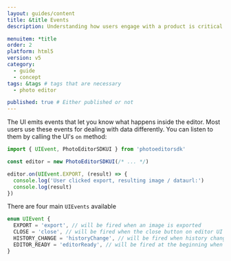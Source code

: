 ```yaml
---
layout: guides/content
title: &title Events
description: Understanding how users engage with a product is critical to every business. Learn how to track your user's interactions with the PhotoEditor SDK for HTML5.

menuitem: *title
order: 2
platform: html5
version: v5
category:
  - guide
  - concept
tags: &tags # tags that are necessary
  - photo editor

published: true # Either published or not
---
```


The UI emits events that let you know what happens inside the editor. Most users use these events
for dealing with data differently. You can listen to them by calling the UI's `on` method:


```js
import { UIEvent, PhotoEditorSDKUI } from 'photoeditorsdk'

const editor = new PhotoEditorSDKUI(/* ... */)

editor.on(UIEvent.EXPORT, (result) => {
  console.log('User clicked export, resulting image / dataurl:')
  console.log(result)
})
```

There are four main `UIEvents` available

```js
enum UIEvent {
  EXPORT = 'export', // will be fired when an image is exported
  CLOSE = 'close', // will be fired when the close button on editor UI is clicked
  HISTORY_CHANGE = 'historyChange', // will be fired when history changes
  EDITOR_READY = 'editorReady', // will be fired at the beginning when editor is ready
}
```

